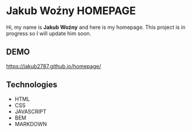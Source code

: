 # Jakub Woźny HOMEPAGE #
Hi, my name is **Jakub Woźny** and here is my homepage. This project is in progress so I will update him soon.
## DEMO ##
https://jakub2787.github.io/homepage/
## Technologies ##
- HTML
- CSS
- JAVASCRIPT
- BEM
- MARKDOWN
